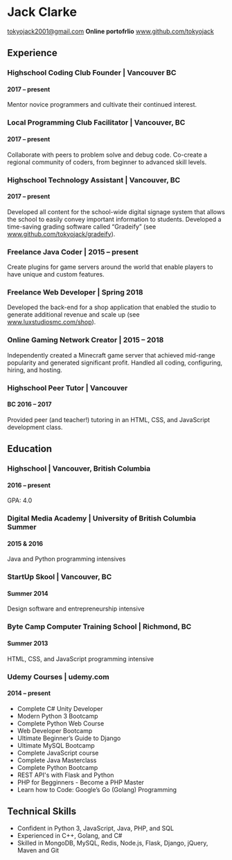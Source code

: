 # Jack Clarke

tokyojack2001@gmail.com
**Online portofrlio** www.github.com/tokyojack 

## Experience
### Highschool Coding Club Founder | Vancouver BC
#### 2017 – present
Mentor novice programmers and cultivate their continued interest.

### Local Programming Club Facilitator | Vancouver, BC 
#### 2017 – present
Collaborate with peers to problem solve and debug code. Co-create a regional
community of coders, from beginner to advanced skill levels.

### Highschool Technology Assistant | Vancouver, BC
#### 2017 – present 
Developed all content for the school-wide digital signage system that allows the school
to easily convey important information to students. Developed a time-saving grading
software called “Gradeify” (see www.github.com/tokyojack/gradeify).

### Freelance Java Coder | 2015 – present
Create plugins for game servers around the world that enable players to have unique
and custom features.

### Freelance Web Developer | Spring 2018
Developed the back-end for a shop application that enabled the studio to generate
additional revenue and scale up (see www.luxstudiosmc.com/shop).

### Online Gaming Network Creator | 2015 – 2018
Independently created a Minecraft game server that achieved mid-range popularity
and generated significant profit. Handled all coding, configuring, hiring, and hosting. 

### Highschool Peer Tutor | Vancouver
#### BC 2016 – 2017
Provided peer (and teacher!) tutoring in an HTML, CSS, and JavaScript development
class.

## Education
### Highschool | Vancouver, British Columbia
#### 2016 – present
GPA: 4.0

### Digital Media Academy | University of British Columbia Summer 
#### 2015 & 2016
Java and Python programming intensives

### StartUp Skool | Vancouver, BC
#### Summer 2014
Design software and entrepreneurship intensive

### Byte Camp Computer Training School | Richmond, BC
#### Summer 2013
HTML, CSS, and JavaScript programming intensive

### Udemy Courses | udemy.com
#### 2014 – present
 
* Complete C# Unity Developer 
* Modern Python 3 Bootcamp 
* Complete Python Web Course 
* Web Developer Bootcamp 
* Ultimate Beginner’s Guide to Django
* Ultimate MySQL Bootcamp
* Complete JavaScript course
* Complete Java Masterclass 
* Complete Python Bootcamp
* REST API's with Flask and Python
* PHP for Begginners - Become a PHP Master
* Learn how to Code: Google’s Go (Golang) Programming


## Technical Skills
* Confident in Python 3, JavaScript, Java, PHP, and SQL
* Experienced in C++, Golang, and C#
* Skilled in MongoDB, MySQL, Redis, Node.js, Flask, Django, jQuery, Maven and Git
